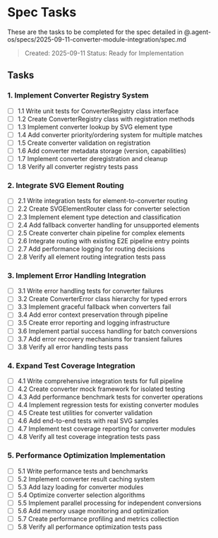 # Spec Tasks

These are the tasks to be completed for the spec detailed in @.agent-os/specs/2025-09-11-converter-module-integration/spec.md

> Created: 2025-09-11
> Status: Ready for Implementation

## Tasks

### 1. Implement Converter Registry System
- [ ] 1.1 Write unit tests for ConverterRegistry class interface
- [ ] 1.2 Create ConverterRegistry class with registration methods
- [ ] 1.3 Implement converter lookup by SVG element type
- [ ] 1.4 Add converter priority/ordering system for multiple matches
- [ ] 1.5 Create converter validation on registration
- [ ] 1.6 Add converter metadata storage (version, capabilities)
- [ ] 1.7 Implement converter deregistration and cleanup
- [ ] 1.8 Verify all converter registry tests pass

### 2. Integrate SVG Element Routing
- [ ] 2.1 Write integration tests for element-to-converter routing
- [ ] 2.2 Create SVGElementRouter class for converter selection
- [ ] 2.3 Implement element type detection and classification
- [ ] 2.4 Add fallback converter handling for unsupported elements
- [ ] 2.5 Create converter chain pipeline for complex elements
- [ ] 2.6 Integrate routing with existing E2E pipeline entry points
- [ ] 2.7 Add performance logging for routing decisions
- [ ] 2.8 Verify all element routing integration tests pass

### 3. Implement Error Handling Integration
- [ ] 3.1 Write error handling tests for converter failures
- [ ] 3.2 Create ConverterError class hierarchy for typed errors
- [ ] 3.3 Implement graceful fallback when converters fail
- [ ] 3.4 Add error context preservation through pipeline
- [ ] 3.5 Create error reporting and logging infrastructure
- [ ] 3.6 Implement partial success handling for batch conversions
- [ ] 3.7 Add error recovery mechanisms for transient failures
- [ ] 3.8 Verify all error handling tests pass

### 4. Expand Test Coverage Integration
- [ ] 4.1 Write comprehensive integration tests for full pipeline
- [ ] 4.2 Create converter mock framework for isolated testing
- [ ] 4.3 Add performance benchmark tests for converter operations
- [ ] 4.4 Implement regression tests for existing converter modules
- [ ] 4.5 Create test utilities for converter validation
- [ ] 4.6 Add end-to-end tests with real SVG samples
- [ ] 4.7 Implement test coverage reporting for converter modules
- [ ] 4.8 Verify all test coverage integration tests pass

### 5. Performance Optimization Implementation
- [ ] 5.1 Write performance tests and benchmarks
- [ ] 5.2 Implement converter result caching system
- [ ] 5.3 Add lazy loading for converter modules
- [ ] 5.4 Optimize converter selection algorithms
- [ ] 5.5 Implement parallel processing for independent conversions
- [ ] 5.6 Add memory usage monitoring and optimization
- [ ] 5.7 Create performance profiling and metrics collection
- [ ] 5.8 Verify all performance optimization tests pass